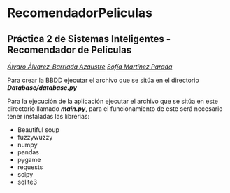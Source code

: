 # RecomendadorPeliculas
## Práctica 2 de Sistemas Inteligentes - Recomendador de Películas

[_Álvaro Álvarez-Barriada Azaustre_](https://github.com/alvarobarriada)
[_Sofía Martínez Parada_](https://github.com/sofiamartinezparada)

Para crear la BBDD ejecutar el archivo que se sitúa en el directorio _**Database/database.py**_

Para la ejecución de la aplicación ejecutar el archivo que se sitúa en este directorio
llamado _**main.py**_, para el funcionamiento de este será necesario tener instaladas las librerías:
* Beautiful soup
* fuzzywuzzy
* numpy
* pandas
* pygame
* requests
* scipy
* sqlite3
